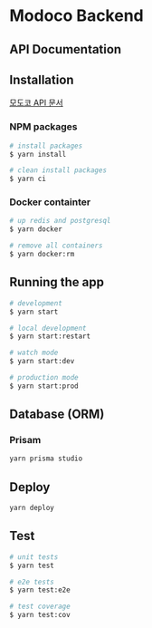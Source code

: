 # Modoco Backend

## API Documentation

## Installation

[모도코 API 문서](https://xn--hq1br4kwqt.com/docs)

### NPM packages

```bash
# install packages
$ yarn install

# clean install packages
$ yarn ci
```

### Docker containter

```bash
# up redis and postgresql
$ yarn docker

# remove all containers
$ yarn docker:rm
```

## Running the app

```bash
# development
$ yarn start

# local development
$ yarn start:restart

# watch mode
$ yarn start:dev

# production mode
$ yarn start:prod
```

## Database (ORM)

### Prisam

```bash
yarn prisma studio
```

## Deploy

```bash
yarn deploy
```

## Test

```bash
# unit tests
$ yarn test

# e2e tests
$ yarn test:e2e

# test coverage
$ yarn test:cov
```
